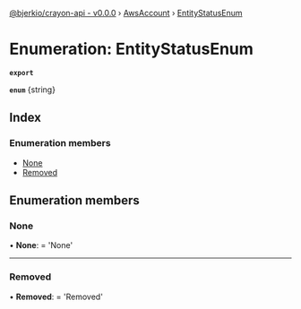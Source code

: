 [@bjerkio/crayon-api - v0.0.0](../README.md) › [AwsAccount](../modules/awsaccount.md) › [EntityStatusEnum](awsaccount.entitystatusenum.md)

# Enumeration: EntityStatusEnum

**`export`** 

**`enum`** {string}

## Index

### Enumeration members

* [None](awsaccount.entitystatusenum.md#none)
* [Removed](awsaccount.entitystatusenum.md#removed)

## Enumeration members

###  None

• **None**: =  <any> 'None'

___

###  Removed

• **Removed**: =  <any> 'Removed'
